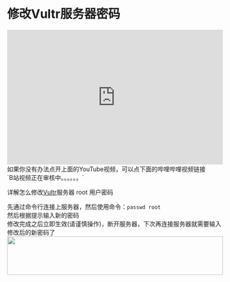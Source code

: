 # 修改Vultr服务器密码
<iframe width="100%" height="315" src="https://www.youtube.com/embed/3L13p0Qy6vo" frameborder="0" allow="autoplay; encrypted-media" allowfullscreen></iframe>
如果你没有办法点开上面的YouTube视频，可以点下面的哔哩哔哩视频链接<br>
`B站视频正在审核中。。。。。。`

详解怎么修改[Vultr](https://www.vultr.com/?ref=7295225)服务器 root 用户密码

先通过命令行连接上服务器，然后使用命令：`passwd root`<br>
然后根据提示输入新的密码<br>
修改完成之后立即生效(请谨慎操作)，断开服务器，下次再连接服务器就需要输入修改后的新密码了
<a href="https://www.vultr.com/?ref=7295225"><img src="https://www.vultr.com/media/banner_1.png" width="100%" height="90"></a>